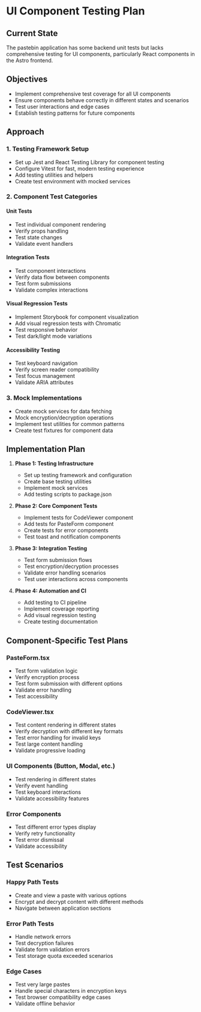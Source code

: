 # UI Component Testing Plan

## Current State

The pastebin application has some backend unit tests but lacks comprehensive testing for UI components, particularly React components in the Astro frontend.

## Objectives

- Implement comprehensive test coverage for all UI components
- Ensure components behave correctly in different states and scenarios
- Test user interactions and edge cases
- Establish testing patterns for future components

## Approach

### 1. Testing Framework Setup

- Set up Jest and React Testing Library for component testing
- Configure Vitest for fast, modern testing experience
- Add testing utilities and helpers
- Create test environment with mocked services

### 2. Component Test Categories

#### Unit Tests
- Test individual component rendering
- Verify props handling
- Test state changes
- Validate event handlers

#### Integration Tests
- Test component interactions
- Verify data flow between components
- Test form submissions
- Validate complex interactions

#### Visual Regression Tests
- Implement Storybook for component visualization
- Add visual regression tests with Chromatic
- Test responsive behavior
- Test dark/light mode variations

#### Accessibility Testing
- Test keyboard navigation
- Verify screen reader compatibility
- Test focus management
- Validate ARIA attributes

### 3. Mock Implementations

- Create mock services for data fetching
- Mock encryption/decryption operations
- Implement test utilities for common patterns
- Create test fixtures for component data

## Implementation Plan

1. **Phase 1: Testing Infrastructure**
   - Set up testing framework and configuration
   - Create base testing utilities
   - Implement mock services
   - Add testing scripts to package.json

2. **Phase 2: Core Component Tests**
   - Implement tests for CodeViewer component
   - Add tests for PasteForm component
   - Create tests for error components
   - Test toast and notification components

3. **Phase 3: Integration Testing**
   - Test form submission flows
   - Test encryption/decryption processes
   - Validate error handling scenarios
   - Test user interactions across components

4. **Phase 4: Automation and CI**
   - Add testing to CI pipeline
   - Implement coverage reporting
   - Add visual regression testing
   - Create testing documentation

## Component-Specific Test Plans

### PasteForm.tsx
- Test form validation logic
- Verify encryption process
- Test form submission with different options
- Validate error handling
- Test accessibility

### CodeViewer.tsx
- Test content rendering in different states
- Verify decryption with different key formats
- Test error handling for invalid keys
- Test large content handling
- Validate progressive loading

### UI Components (Button, Modal, etc.)
- Test rendering in different states
- Verify event handling
- Test keyboard interactions
- Validate accessibility features

### Error Components
- Test different error types display
- Verify retry functionality
- Test error dismissal
- Validate accessibility

## Test Scenarios

### Happy Path Tests
- Create and view a paste with various options
- Encrypt and decrypt content with different methods
- Navigate between application sections

### Error Path Tests
- Handle network errors
- Test decryption failures
- Validate form validation errors
- Test storage quota exceeded scenarios

### Edge Cases
- Test very large pastes
- Handle special characters in encryption keys
- Test browser compatibility edge cases
- Validate offline behavior